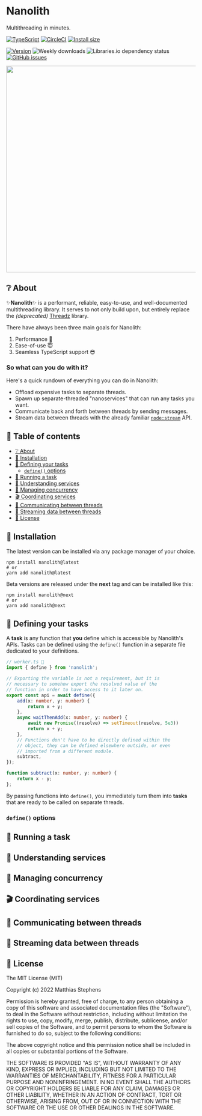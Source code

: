 # Nanolith

Multithreading in minutes.

[![TypeScript](https://badgen.net/badge/-/TypeScript/blue?icon=typescript&label)](https://www.typescriptlang.org/) [![CircleCI](https://circleci.com/gh/mstephen19/nanolith.svg?style=svg)](https://app.circleci.com/pipelines/github/mstephen19/nanolith) [![Install size](https://packagephobia.com/badge?p=nanolith@latest)](https://packagephobia.com/result?p=nanolith@latest)

[![Version](https://img.shields.io/npm/v/nanolith?color=blue&style=for-the-badge)](https://github.com/mstephen19/nanolith/releases) ![Weekly downloads](https://img.shields.io/npm/dw/nanolith?color=violet&style=for-the-badge) ![Libraries.io dependency status](https://img.shields.io/librariesio/release/npm/nanolith?style=for-the-badge) [![GitHub issues](https://img.shields.io/github/issues/mstephen19/nanolith?color=red&style=for-the-badge)](https://github.com/mstephen19/nanolith/issues)

<center>
    <img src="https://user-images.githubusercontent.com/87805115/199340985-d76cc3ea-6abb-4a4e-ac1b-a95fc693947f.png" width="550">
</center>

## ❔ About

✨**Nanolith**✨ is a performant, reliable, easy-to-use, and well-documented multithreading library. It serves to not only build upon, but entirely replace the _(deprecated)_ [Threadz](https://github.com/mstephen19/threadz) library.

There have always been three main goals for Nanolith:

1. Performance 🏃
2. Ease-of-use 😇
3. Seamless TypeScript support 😎

### So what can you do with it?

Here's a quick rundown of everything you can do in Nanolith:

- Offload expensive tasks to separate threads.
- Spawn up separate-threaded "nanoservices" that can run any tasks you want.
- Communicate back and forth between threads by sending messages.
- Stream data between threads with the already familiar [`node:stream`](https://nodejs.org/api/stream.html) API.

## 📖 Table of contents

- [❔ About](#about-❔)
- [💾 Installation](#💾-installation)
- [📝 Defining your tasks](#📝-defining-your-tasks)
  - [`define()` options](#define-options)
- [👷 Running a task](#👷-running-a-task)
- [🎩 Understanding services](#🎩-understanding-services)
- [🚨 Managing concurrency](#🚨-managing-concurrency)
- [🎬 Coordinating services](#🎬-coordinating-services)
- [📨 Communicating between threads](#📨-communicating-between-threads)
- [📡 Streaming data between threads](#📡-streaming-data-between-threads)
- [📜 License](#license-📜)

## 💾 Installation

The latest version can be installed via any package manager of your choice.

```shell
npm install nanolith@latest
# or
yarn add nanolith@latest
```

Beta versions are released under the **next** tag and can be installed like this:

```shell
npm install nanolith@next
# or
yarn add nanolith@next
```

## 📝 Defining your tasks

A **task** is any function that **you** define which is accessible by Nanolith's APIs. Tasks can be defined using the `define()` function in a separate file dedicated to your definitions.

```TypeScript
// worker.ts 💼
import { define } from 'nanolith';

// Exporting the variable is not a requirement, but it is
// necessary to somehow export the resolved value of the
// function in order to have access to it later on.
export const api = await define({
    add(x: number, y: number) {
        return x + y;
    },
    async waitThenAdd(x: number, y: number) {
        await new Promise((resolve) => setTimeout(resolve, 5e3))
        return x + y;
    },
    // Functions don't have to be directly defined within the
    // object, they can be defined elsewhere outside, or even
    // imported from a different module.
    subtract,
});

function subtract(x: number, y: number) {
    return x - y;
};
```

By passing functions into `define()`, you immediately turn them into **tasks** that are ready to be called on separate threads.

### `define()` options

<!-- What is a task? Simply put, it's just any function. -->
<!-- How to define tasks with the "define" function -->
<!-- DON'T GO OVER HOOKS HERE! -->
<!-- Quickly go over the options within "define" -->

## 👷 Running a task

<!-- How to run a task. -->
<!-- Go over the configuration options available. -->
<!-- Go over hooks supported with tasks. -->

## 🎩 Understanding services

<!-- Explain the huge difference between running a task regularly vs running tasks within a service -->
<!-- Go over launching, configuring, and calling tasks on a service. -->

## 🚨 Managing concurrency

<!-- Discuss pool, what it does, and how to configure it (if needed) -->

## 🎬 Coordinating services

<!-- Explain what service clusters are and how they can help -->
<!-- Talk about available methods -->

## 📨 Communicating between threads

<!-- Discuss the two types of messaging that are supported in Nanolith -->

## 📡 Streaming data between threads

<!-- Discuss using the streaming API on parent, Messenger, or Service -->

## 📜 License

The MIT License (MIT)

Copyright (c) 2022 Matthias Stephens

Permission is hereby granted, free of charge, to any person obtaining a copy of this software and associated documentation files (the "Software"), to deal in the Software without restriction, including without limitation the rights to use, copy, modify, merge, publish, distribute, sublicense, and/or sell copies of the Software, and to permit persons to whom the Software is furnished to do so, subject to the following conditions:

The above copyright notice and this permission notice shall be included in all copies or substantial portions of the Software.

THE SOFTWARE IS PROVIDED "AS IS", WITHOUT WARRANTY OF ANY KIND, EXPRESS OR IMPLIED, INCLUDING BUT NOT LIMITED TO THE WARRANTIES OF MERCHANTABILITY, FITNESS FOR A PARTICULAR PURPOSE AND NONINFRINGEMENT. IN NO EVENT SHALL THE AUTHORS OR COPYRIGHT HOLDERS BE LIABLE FOR ANY CLAIM, DAMAGES OR OTHER LIABILITY, WHETHER IN AN ACTION OF CONTRACT, TORT OR OTHERWISE, ARISING FROM, OUT OF OR IN CONNECTION WITH THE SOFTWARE OR THE USE OR OTHER DEALINGS IN THE SOFTWARE.
